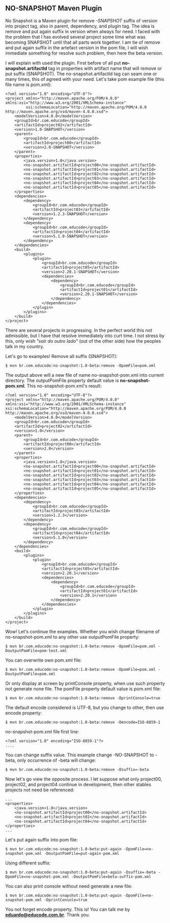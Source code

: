 ## NO-SNAPSHOT Maven Plugin 

No Snapshot is a Maven plugin for remove *-SNAPSHOT* suffix of version into project tag, also in parent, dependency, and plugin tag. The idea is remove and put again suffix in version when always for need. I faced with the problem that I has evolved several project some time what was becoming SNAPSHOT until that all parts work together. I am tie of remove and put again suffix in the artefact version in the pom file, I will wish immediate something for resolve such problem, then here the beta version.

I will explain with used the plugin. First before of all put **no-snapshot.artifactId** tag in properties with artifact name that will remove or put suffix (SNAPSHOT). The no-snapshot.artifactId tag can seam one or many times, this of agreed with your need. Let's take pom example file (this file name is pom.xml):

```
<?xml version="1.0" encoding="UTF-8"?>
<project xmlns="http://maven.apache.org/POM/4.0.0" xmlns:xsi="http://www.w3.org/2001/XMLSchema-instance"
         xsi:schemaLocation="http://maven.apache.org/POM/4.0.0 http://maven.apache.org/xsd/maven-4.0.0.xsd">
    <modelVersion>4.0.0</modelVersion>
    <groupId>br.com.educode</groupId>
    <artifactId>project02</artifactId>
    <version>1.0-SNAPSHOT</version>
    <parent>
        <groupId>br.com.educode</groupId>
        <artifactId>project00</artifactId>
        <version>2.0-SNAPSHOT</version>
    </parent>
    <properties>
        <java.version>1.8</java.version>
        <no-snapshot.artifactId>project00</no-snapshot.artifactId>
        <no-snapshot.artifactId>project01</no-snapshot.artifactId>
        <no-snapshot.artifactId>project02</no-snapshot.artifactId>
        <no-snapshot.artifactId>project03</no-snapshot.artifactId>
        <no-snapshot.artifactId>project04</no-snapshot.artifactId>
        <no-snapshot.artifactId>project05</no-snapshot.artifactId>
    </properties>
    <dependencies>
        <dependency>
            <groupId>br.com.educode</groupId>
            <artifactId>project03</artifactId>
            <version>1.2.3-SNAPSHOT</version>
        </dependency>
        <dependency>
            <groupId>br.com.educode</groupId>
            <artifactId>project04</artifactId>
            <version>5.1.0-SNAPSHOT</version>
        </dependency>
    </dependencies>
    <build>
        <plugins>
            <plugin>
                <groupId>br.com.educode</groupId>
                <artifactId>project05</artifactId>
                <version>2.20.1-SNAPSHOT</version>
                <dependencies>
                    <dependency>
                        <groupId>br.com.educode</groupId>
                        <artifactId>project01</artifactId>
                        <version>2.20.1-SNAPSHOT</version>
                    </dependency>
                </dependencies>
            </plugin>
        </plugins>
    </build>
</project>
```

There are several projects in progressing. In the perfect world this not admissible, but I have that resolve immediately into curt time. I not stress by this, only wish *"sair do outro lado"* (out of the other side) how the peoples talk in my country.

Let's go to examples! Remove all suffix (SNAPSHOT):
```
$ mvn br.com.educode:no-snapshot:1.0-beta:remove -DpomFile=pom.xml
```

The output above will a new file of name no-snapshot-pom.xml into current directory. The outputPomFile property default value is **no-snapshot-pom.xml**. This no-snapshot-pom.xml's result:
```
<?xml version="1.0" encoding="UTF-8"?>
<project xmlns="http://maven.apache.org/POM/4.0.0" xmlns:xsi="http://www.w3.org/2001/XMLSchema-instance" xsi:schemaLocation="http://maven.apache.org/POM/4.0.0 http://maven.apache.org/xsd/maven-4.0.0.xsd">
    <modelVersion>4.0.0</modelVersion>
    <groupId>br.com.educode</groupId>
    <artifactId>project02</artifactId>
    <version>1.0</version>
    <parent>
        <groupId>br.com.educode</groupId>
        <artifactId>project00</artifactId>
        <version>2.0</version>
    </parent>
    <properties>
        <java.version>1.8</java.version>
        <no-snapshot.artifactId>project00</no-snapshot.artifactId>
        <no-snapshot.artifactId>project01</no-snapshot.artifactId>
        <no-snapshot.artifactId>project02</no-snapshot.artifactId>
        <no-snapshot.artifactId>project03</no-snapshot.artifactId>
        <no-snapshot.artifactId>project04</no-snapshot.artifactId>
        <no-snapshot.artifactId>project05</no-snapshot.artifactId>
    </properties>
    <dependencies>
        <dependency>
            <groupId>br.com.educode</groupId>
            <artifactId>project03</artifactId>
            <version>1.2.3</version>
        </dependency>
        <dependency>
            <groupId>br.com.educode</groupId>
            <artifactId>project04</artifactId>
            <version>5.1.0</version>
        </dependency>
    </dependencies>
    <build>
        <plugins>
            <plugin>
                <groupId>br.com.educode</groupId>
                <artifactId>project05</artifactId>
                <version>2.20.1</version>
                <dependencies>
                    <dependency>
                        <groupId>br.com.educode</groupId>
                        <artifactId>project01</artifactId>
                        <version>2.20.1</version>
                    </dependency>
                </dependencies>
            </plugin>
        </plugins>
    </build>
</project>
```
Wow! Let's continue the examples. Whether you wish change filename of no-snapshot-pom.xml to any other use outputPomFile property:
```
$ mvn br.com.educode:no-snapshot:1.0-beta:remove -DpomFile=pom.xml -DoutputPomFile=pom-test.xml
```

You can overwrite own pom.xml file:
```
$ mvn br.com.educode:no-snapshot:1.0-beta:remove -DpomFile=pom.xml -DoutputPomFile=pom.xml
```

Or only display at screen by printConsole property, when use such property not generate none file. The pomFile property default value is pom.xml file:
```
$ mvn br.com.educode:no-snapshot:1.0-beta:remove -DprintConsole=true
```

The default encode considered is UTF-8, but you change to other, then use encode property:
```
$ mvn br.com.educode:no-snapshot:1.0-beta:remove -Dencode=ISO-8859-1
```

no-snapshot-pom.xml file first line:
```
<?xml version="1.0" encoding="ISO-8859-1"?>
....
```

You can change suffix value. This example change -NO-SNAPSHOT to -beta, only occurrence of -beta will change: 
```
$ mvn br.com.educode:no-snapshot:1.0-beta:remove -Dsuffix=-beta
```

Now let's go view the opposite process. I let suppose what only project00, project02, and project04 continue in development, then other stables projects not need be referenced:
```
...
<properties>
    <java.version>1.8</java.version>
    <no-snapshot.artifactId>project00</no-snapshot.artifactId>
    <no-snapshot.artifactId>project02</no-snapshot.artifactId>
    <no-snapshot.artifactId>project04</no-snapshot.artifactId>
</properties>
...
```

Let's put again suffix into pom file:
```
$ mvn br.com.educode:no-snapshot:1.0-beta:put-again -DpomFile=no-snapshot-pom.xml -DoutputPomFile=put-again-pom.xml
```

Using different suffix:
```
$ mvn br.com.educode:no-snapshot:1.0-beta:put-again -Dsuffix=-beta -DpomFile=no-snapshot-pom.xml -DoutputPomFile=beta-suffix-pom.xml
```

You can also print console without need generate a new file:
```
$ mvn br.com.educode:no-snapshot:1.0-beta:put-again -DpomFile=no-snapshot-pom.xml -DprintConsole=true
```

You not forget encode property. This is! You can talk me by **eduardo@educode.com.br**. Thank you.
